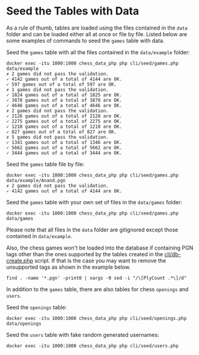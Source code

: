 # Seed the Tables with Data

As a rule of thumb, tables are loaded using the files contained in the `data` folder and can be loaded either all at once or file by file. Listed below are some examples of commands to seed the `games` table with data.

Seed the `games` table with all the files contained in the `data/example` folder:

```text
docker exec -itu 1000:1000 chess_data_php php cli/seed/games.php data/example
✗ 2 games did not pass the validation.
✓ 4142 games out of a total of 4144 are OK.
✓ 597 games out of a total of 597 are OK.
✗ 1 games did not pass the validation.
✓ 1824 games out of a total of 1825 are OK.
✓ 3878 games out of a total of 3878 are OK.
✓ 4646 games out of a total of 4646 are OK.
✗ 2 games did not pass the validation.
✓ 2126 games out of a total of 2128 are OK.
✓ 2275 games out of a total of 2275 are OK.
✓ 1218 games out of a total of 1218 are OK.
✓ 827 games out of a total of 827 are OK.
✗ 5 games did not pass the validation.
✓ 1341 games out of a total of 1346 are OK.
✓ 5662 games out of a total of 5662 are OK.
✓ 3444 games out of a total of 3444 are OK.
```

Seed the `games` table file by file:

```text
docker exec -itu 1000:1000 chess_data_php php cli/seed/games.php data/example/Anand.pgn
✗ 2 games did not pass the validation.
✓ 4142 games out of a total of 4144 are OK.
```

Seed the `games` table with your own set of files in the `data/games` folder:

```text
docker exec -itu 1000:1000 chess_data_php php cli/seed/games.php data/games
```

Please note that all files in the `data` folder are gitignored except those contained in `data/example`.

Also, the chess games won't be loaded into the database if containing PGN tags other than the ones supported by the tables created in the [cli/db-create.php](https://github.com/chesslablab/chess-data/blob/main/cli/db-create.php) script. If that is the case you may want to remove the unsupported tags as shown in the example below.

```text
find . -name '*.pgn' -print0 | xargs -0 sed -i "/\[PlyCount .*\]/d"
```

In addition to the `games` table, there are also tables for chess `openings` and `users`.

Seed the `openings` table:

```text
docker exec -itu 1000:1000 chess_data_php php cli/seed/openings.php data/openings
```

Seed the `users` table with fake random generated usernames:

```text
docker exec -itu 1000:1000 chess_data_php php cli/seed/users.php
```
